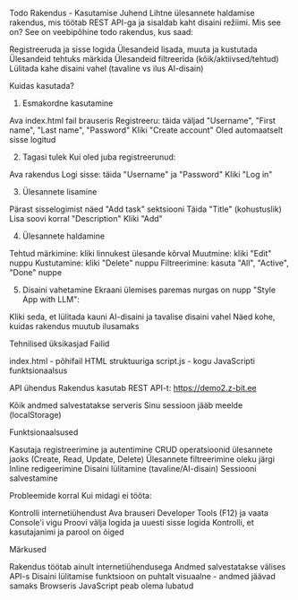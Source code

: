 Todo Rakendus - Kasutamise Juhend
Lihtne ülesannete haldamise rakendus, mis töötab REST API-ga ja sisaldab kaht disaini režiimi.
Mis see on?
See on veebipõhine todo rakendus, kus saad:

Registreeruda ja sisse logida
Ülesandeid lisada, muuta ja kustutada
Ülesandeid tehtuks märkida
Ülesandeid filtreerida (kõik/aktiivsed/tehtud)
Lülitada kahe disaini vahel (tavaline vs ilus AI-disain)

Kuidas kasutada?
1. Esmakordne kasutamine

Ava index.html fail brauseris
Registreeru: täida väljad "Username", "First name", "Last name", "Password"
Kliki "Create account"
Oled automaatselt sisse logitud

2. Tagasi tulek
Kui oled juba registreerunud:

Ava rakendus
Logi sisse: täida "Username" ja "Password"
Kliki "Log in"

3. Ülesannete lisamine

Pärast sisselogimist näed "Add task" sektsiooni
Täida "Title" (kohustuslik)
Lisa soovi korral "Description"
Kliki "Add"

4. Ülesannete haldamine

Tehtud märkimine: kliki linnukest ülesande kõrval
Muutmine: kliki "Edit" nuppu
Kustutamine: kliki "Delete" nuppu
Filtreerimine: kasuta "All", "Active", "Done" nuppe

5. Disaini vahetamine
Ekraani ülemises paremas nurgas on nupp "Style App with LLM":

Kliki seda, et lülitada kauni AI-disaini ja tavalise disaini vahel
Näed kohe, kuidas rakendus muutub ilusamaks

Tehnilised üksikasjad
Failid

index.html - põhifail HTML struktuuriga
script.js - kogu JavaScripti funktsionaalsus

API ühendus
Rakendus kasutab REST API-t: https://demo2.z-bit.ee

Kõik andmed salvestatakse serveris
Sinu sessioon jääb meelde (localStorage)

Funktsionaalsused

Kasutaja registreerimine ja autentimine
CRUD operatsioonid ülesannete jaoks (Create, Read, Update, Delete)
Ülesannete filtreerimine oleku järgi
Inline redigeerimine
Disaini lülitamine (tavaline/AI-disain)
Sessiooni salvestamine

Probleemide korral
Kui midagi ei tööta:

Kontrolli internetiühendust
Ava brauseri Developer Tools (F12) ja vaata Console'i vigu
Proovi välja logida ja uuesti sisse logida
Kontrolli, et kasutajanimi ja parool on õiged

Märkused

Rakendus töötab ainult internetiühendusega
Andmed salvestatakse välises API-s
Disaini lülitamise funktsioon on puhtalt visuaalne - andmed jäävad samaks
Browseris JavaScript peab olema lubatud
